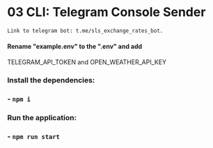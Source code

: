 # 03 CLI: Telegram Console Sender

```bash
Link to telegram bot: t.me/sls_exchange_rates_bot.
```

#### Rename "example.env" to the ".env" and add
TELEGRAM_API_TOKEN and OPEN_WEATHER_API_KEY

### Install the dependencies:

### - `npm i`

### Run the application:

### - `npm run start`







